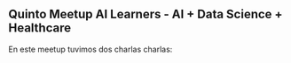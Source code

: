 ## Quinto Meetup AI Learners - AI + Data Science + Healthcare

En este meetup tuvimos dos charlas charlas:

